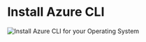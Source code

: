 # Install Azure CLI

![Install Azure CLI for your Operating System](https://learn.microsoft.com/en-us/cli/azure/install-azure-cli)